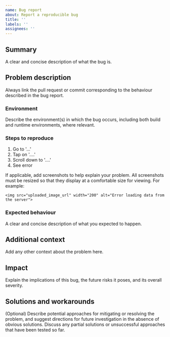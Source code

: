 ```yaml
---
name: Bug report
about: Report a reproducible bug
title: ''
labels: ''
assignees: ''
---
```


## Summary

A clear and concise description of what the bug is.

## Problem description

Always link the pull request or commit corresponding to the behaviour described in the bug report.

### Environment

Describe the environment(s) in which the bug occurs, including both build and runtime environments, where relevant.

### Steps to reproduce

1. Go to '...'
2. Tap on '....'
3. Scroll down to '....'
4. See error

If applicable, add screenshots to help explain your problem. All screenshots must be resized so that they display at a comfortable size for viewing. For example:

```
<img src="uploaded_image_url" width="200" alt="Error loading data from the server">
```

### Expected behaviour

A clear and concise description of what you expected to happen.

## Additional context

Add any other context about the problem here.

## Impact

Explain the implications of this bug, the future risks it poses, and its overall severity.

## Solutions and workarounds

(Optional) Describe potential approaches for mitigating or resolving the problem, and suggest directions for future investigation in the absence of obvious solutions. Discuss any partial solutions or unsuccessful approaches that have been tested so far.
